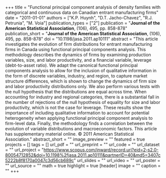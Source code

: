 +++
title = "Functional principal component analysis of density families with categorical and continuous data on Canadian entrant manufacturing firms"
date = "2011-01-01"
authors = ["K.P. Huynh", "D.T. Jacho-Chavez", "R.J. Petrunia", "M. Voia"]
publication_types = ["2"]
publication = "**Journal of the American Statistical Association**, (106), 495, pp. 858-878"
publication_short = "**Journal of the American Statistical Association**, (106), 495, pp. 858-878"
doi = "10.1198/jasa.2011.ap10111"
abstract = "This article investigates the evolution of firm distributions for entrant manufacturing firms in Canada using functional principal components analysis. This methodology describes the dynamics of firms by examining production variables, size, and labor productivity, and a financial variable, leverage (debt-to-asset ratio). We adapt the canonical functional principal components analysis to allow for the inclusion of qualitative information in the form of discrete variables, industry, and region, to capture market structure differences, which is shown to change the dynamics of firm size and labor productivity distributions only. We also perform various tests with the null hypothesis that the distributions are equal across time. When accounting for industry and regional categories, there is a substantial fall in the number of rejections of the null hypothesis of equality for size and labor productivity, which is not the case for leverage. These results show the importance of including qualitative information to account for potential heterogeneity when applying functional principal component analysis to firm-level data. Finally, the methodology finds a correlation between the evolution of variable distributions and macroeconomic factors. This article has supplementary material online. © 2011 American Statistical Association."
abstract_short = ""
image_preview = ""
featured = true
projects = []
tags = []
url_pdf = ""
url_preprint = ""
url_code = ""
url_dataset = ""
url_project = "https://www.scopus.com/inward/record.uri?eid=2-s2.0-80054712852&doi=10.1198%2fjasa.2011.ap10111&partnerID=40&md5=3407c5222b8f8170a0047c3d56cb689c"
url_slides = ""
url_video = ""
url_poster = ""
url_source = ""
math = true
highlight = true
[header]
image = ""
caption = ""
+++
